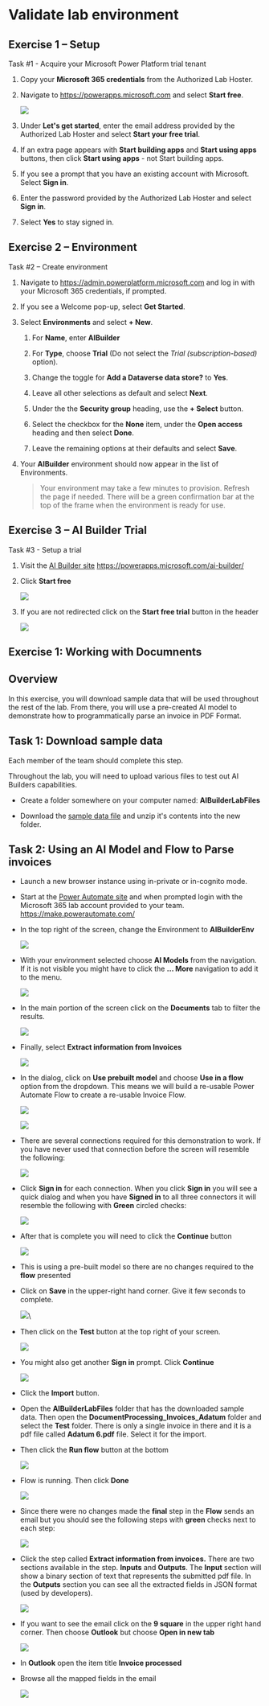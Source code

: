 # Validate lab environment

## Exercise 1 – Setup

Task #1 - Acquire your Microsoft Power Platform trial tenant

1.  Copy your **Microsoft 365 credentials** from the Authorized Lab Hoster. 

1.  Navigate to <https://powerapps.microsoft.com> and select **Start free**.

    ![](images/startfree.png)

1.  Under **Let's get started**, enter the email address provided by the Authorized Lab Hoster and select **Start your free trial**. 

1.  If an extra page appears with **Start building apps** and **Start using apps** buttons, then click **Start using apps** - not Start building apps.

1.  If you see a prompt that you have an existing account with Microsoft. Select **Sign in**. 

1.  Enter the password provided by the Authorized Lab Hoster and select **Sign in**. 

1.  Select **Yes** to stay signed in. 

## Exercise 2 – Environment

Task #2 – Create environment

1.  Navigate to <https://admin.powerplatform.microsoft.com> and log in with your Microsoft 365 credentials, if prompted. 

1.  If you see a Welcome pop-up, select **Get Started**. 

1.  Select **Environments** and select **+ New**.

    1. For **Name**, enter **AIBuilder**

    1. For **Type**, choose **Trial** (Do not select the *Trial (subscription-based)* option).

    1. Change the toggle for **Add a Dataverse data store?** to **Yes**. 

    1. Leave all other selections as default and select **Next**. 

    1. Under the the **Security group** heading, use the **+ Select** button.

    1. Select the checkbox for the **None** item, under the **Open access** heading and then select **Done**.

    1. Leave the remaining options at their defaults and select **Save**. 

1.  Your **AIBuilder** environment should now appear in the list of Environments. 

    > Your environment may take a few minutes to provision. Refresh the page if needed. There will be a green confirmation bar at the top of the frame when the environment is ready for use.
    
## Exercise 3 – AI Builder Trial

Task #3 - Setup a trial
1. Visit the [AI Builder site](https://powerapps.microsoft.com/ai-builder/) https://powerapps.microsoft.com/ai-builder/

1. Click **Start free**

    ![](images/startfree.png)
    
1. If you are not redirected click on the **Start free trial** button in the header

    ![](images/freetrial.png)
## Exercise 1: Working with Documnents


## Overview 

In this exercise, you will download sample data that will be used throughout the rest of the lab. From there, you will use a pre-created AI model to demonstrate how to programmatically parse an invoice in PDF Format. 



## Task 1: Download sample data

Each member of the team should complete this step.

Throughout the lab, you will need to upload various files to test out AI Builders capabilities.

- Create a folder somewhere on your computer named: **AIBuilderLabFiles**

- Download the [sample data file](https://opsgilitylabs.blob.core.windows.net/public/aibuilder/AIBuilderSampleData.zip) and unzip it's contents into the new folder.


## Task 2: Using an AI Model and Flow to Parse invoices

- Launch a new browser instance using in-private or in-cognito mode. 

- Start at the [Power Automate site](https://make.powerautomate.com/) and when prompted login with the Microsoft 365 lab account provided to your team. https://make.powerautomate.com/

- In the top right of the screen, change the Environment to **AIBuilderEnv** 

    ![](/images/ai-builder-env.png)

- With your environment selected choose **AI Models** from the navigation. If it is not visible you might have to click the **... More** navigation to add it to the menu. 

    ![](images/aimodels.png)


- In the main portion of the screen click on the **Documents** tab to filter the results. 

    ![](images/invoices.png)
    
- Finally, select **Extract information from Invoices**

    ![](images/extract-from-invoices.png)


- In the dialog, click on **Use prebuilt model** and choose **Use in a flow** option from the dropdown. This means we will build a re-usable Power Automate Flow to create a re-usable Invoice Flow. 

    ![](images/use-prebuilt-model.png)

    ![](images/useinflow1.png)

- There are several connections required for this demonstration to work. If you have never used that connection before the screen will resemble the following:

    ![](images/signing.png)
    
- Click **Sign in** for each connection. When you click **Sign in** you will see a quick dialog and when you have **Signed in** to all three connectors it will resemble the following with **Green** circled checks:

    ![](images/green.png)
    
- After that is complete you will need to click the **Continue** button

    ![](images/continue.png)
    
- This is using a pre-built model so there are no changes required to the **flow** presented

- Click on **Save** in the upper-right hand corner. Give it few seconds to complete. 

    ![](images/save1.png)\
    
- Then click on the **Test** button at the top right of your screen.

    ![](images/test.png)
    
- You might also get another **Sign in** prompt. Click **Continue**

    ![](images/signin2.png)
    

- Click the **Import** button.

- Open the **AIBuilderLabFiles** folder that has the downloaded sample data. Then open the **DocumentProcessing_Invoices_Adatum** folder and select the **Test** folder. There is only a single invoice in there and it is a pdf file called **Adatum 6.pdf** file. Select it for the import. 

- Then click the **Run flow** button at the bottom

    ![](images/adatum6.png)

- Flow is running. Then click **Done**

    ![](images/runsuccess.png)

- Since there were no changes made the **final** step in the **Flow** sends an email but you should see the following steps with **green** checks next to each step:

    ![](images/green1.png)
    
- Click the step called **Extract information from invoices.** There are two sections available in the step. **Inputs** and **Outputs**. The **Input** section will show a binary section of text that represents the submitted pdf file. In the **Outputs** section you can see all the extracted fields in JSON format (used by developers).

    ![](images/invoiceprocessed.png)

- If you want to see the email click on the **9 square** in the upper right hand corner. Then choose **Outlook** but choose **Open in new tab**

    ![](images/newtab.png)
    
- In **Outlook** open the item title **Invoice processed**

  
    
- Browse all the mapped fields in the email

    ![](images/invoiceemail.png)


    


